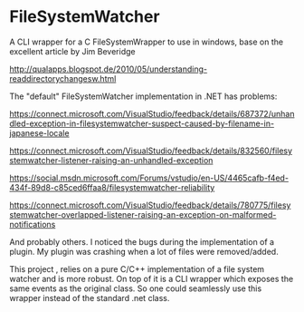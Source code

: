 FileSystemWatcher
=================

A CLI wrapper for a C FileSystemWrapper to use in windows, base on the excellent article by Jim Beveridge

http://qualapps.blogspot.de/2010/05/understanding-readdirectorychangesw.html

The "default" FileSystemWatcher implementation in .NET has problems:

https://connect.microsoft.com/VisualStudio/feedback/details/687372/unhandled-exception-in-filesystemwatcher-suspect-caused-by-filename-in-japanese-locale

https://connect.microsoft.com/VisualStudio/feedback/details/832560/filesystemwatcher-listener-raising-an-unhandled-exception

https://social.msdn.microsoft.com/Forums/vstudio/en-US/4465cafb-f4ed-434f-89d8-c85ced6ffaa8/filesystemwatcher-reliability

https://connect.microsoft.com/VisualStudio/feedback/details/780775/filesystemwatcher-overlapped-listener-raising-an-exception-on-malformed-notifications

And probably others. I noticed the bugs during the implementation of a plugin. My plugin was crashing when a lot of files were removed/added.

This project , relies on a pure C/C++ implementation of a file system watcher and is more robust. On top of it is a CLI wrapper which exposes the same events as the original class. So one could seamlessly use this wrapper instead of the standard .net class.
